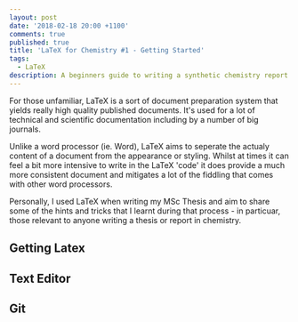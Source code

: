 ```yaml
---
layout: post
date: '2018-02-18 20:00 +1100'
comments: true
published: true
title: 'LaTeX for Chemistry #1 - Getting Started'
tags:
  - LaTeX
description: A beginners guide to writing a synthetic chemistry report or thesis in LaTeX.
---
```

For those unfamiliar, LaTeX is a sort of document preparation system that yields really high quality published documents. It's used for a lot of technical and scientific documentation including by a number of big journals. 

Unlike a word processor (ie. Word), LaTeX aims to seperate the actualy content of a document from the appearance or styling. Whilst at times it can feel a bit more intensive to write in the LaTeX 
'code' it does provide a much more consistent document and mitigates a lot of the fiddling that comes with other word processors. 

Personally, I used LaTeX when writing my MSc Thesis and aim to share some of the hints and tricks that I learnt during that process - in particuar, those relevant to anyone writing a thesis or report in chemistry.

## Getting Latex

## Text Editor

## Git
